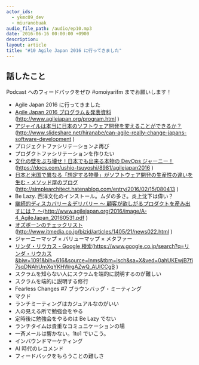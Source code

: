 ```yaml
---
actor_ids:
  - ykmc09_dev
  - miuranobuak
audio_file_path: /audio/ep10.mp3
date: 2016-06-16 00:00:00 +0900
description: 
layout: article
title: "#10 Agile Japan 2016 に行ってきました"
---
```


## 話したこと
Podcast へのフィードバックをぜひ #omoiyarifm までお願いします！

- Agile Japan 2016 に行ってきました
- [Agile Japan 2016 プログラム＆発表資料](http://www.agilejapan.org/program.html)(http://www.agilejapan.org/program.html )
- [アジャイルは本当に日本のソフトウェア開発を変えることができるか？](http://www.slideshare.net/hiranabe/can-agile-really-change-japans-software-development)(http://www.slideshare.net/hiranabe/can-agile-really-change-japans-software-development )
- プロジェクトファシリテーションよ再び
- プロダクトファシリテーションを作りたい
- [文化の壁をぶち壊せ！日本でも出来る本物の DevOps ジャーニー！](https://docs.com/ushio-tsuyoshi/8981/agilejapan2016)(https://docs.com/ushio-tsuyoshi/8981/agilejapan2016 )
- [日本と米国で異なる「想定する物量」がソフトウェア開発の生産性の違いを生む - メソッド屋のブログ](http://simplearchitect.hatenablog.com/entry/2016/02/15/080413)(http://simplearchitect.hatenablog.com/entry/2016/02/15/080413 )
- Be Lazy. 西洋文化のインストール。ムダの多さ。炎上沈下は偉い？
- [継続的ディスカバリー＆デリバリー ～ 顧客が欲しがるプロダクトを産み出すには？ ～](http://www.agilejapan.org/2016/image/A-4_AgileJapan_20160531.pdf )(http://www.agilejapan.org/2016/image/A-4_AgileJapan_20160531.pdf )
- [オズボーンのチェックリスト](http://www.itmedia.co.jp/bizid/articles/1405/21/news022.html)(http://www.itmedia.co.jp/bizid/articles/1405/21/news022.html )
- ジャーニーマップ × バリューマップ × メタファー
- [リンダ・リウカス - Google 検索](https://www.google.co.jp/search?q=リンダ・リウカス&biw=1091&bih=616&source=lnms&tbm=isch&sa=X&ved=0ahUKEwjB7fi7sqDNAhUmXqYKHWrgAZwQ_AUICCgB)(https://www.google.co.jp/search?q=リンダ・リウカス&biw=1091&bih=616&source=lnms&tbm=isch&sa=X&ved=0ahUKEwjB7fi7sqDNAhUmXqYKHWrgAZwQ_AUICCgB )
- スクラムを知らない人にスクラムを端的に説明するのが難しい
- スクラムを端的に説明する修行
- Fearless Changes #7 ブラウンバッグ・ミーティング
- マクド
- ランチミーティングはカジュアルなのがいい
- 人の見える所で勉強会をやる
- 定時後に勉強会をやるのは Be Lazy でない
- ランチタイムは貴重なコミュニケーションの場
- 一斉メールは響かない。1to1 でいこう。
- インバウンドマーケティング
- AI 時代のレコメンド
- フィードバックをもらうことの難しさ